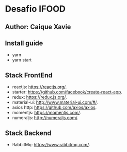 # Desafio IFOOD
## Author: Caique Xavie

## Install guide
* yarn
* yarn start

## Stack FrontEnd
* reactjs: https://reactjs.org/.
* starter: https://github.com/facebook/create-react-app.
* redux: https://redux.js.org/.
* material-ui: http://www.material-ui.com/#/.
* axios http: https://github.com/axios/axios.
* momentjs: https://momentjs.com/.
* numeraljs: http://numeraljs.com/.


## Stack Backend
* RabbitMq: https://www.rabbitmq.com/.
